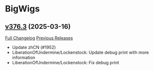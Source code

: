 # BigWigs

## [v376.3](https://github.com/BigWigsMods/BigWigs/tree/v376.3) (2025-03-16)
[Full Changelog](https://github.com/BigWigsMods/BigWigs/compare/v376.2...v376.3) [Previous Releases](https://github.com/BigWigsMods/BigWigs/releases)

- Update zhCN (#1952)  
- LiberationOfUndermine/Lockenstock: Update debug print with more information  
- LiberationOfUndermine/Lockenstock: Fix debug print  
